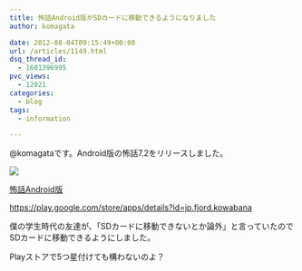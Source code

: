 ```yaml
---
title: 怖話Android版がSDカードに移動できるようになりました
author: komagata

date: 2012-08-04T09:15:49+00:00
url: /articles/1149.html
dsq_thread_id:
  - 1601396995
pvc_views:
  - 12021
categories:
  - blog
tags:
  - information

---
```

@komagataです。Android版の怖話7.2をリリースしました。

<p class="center">
  <a href="https://play.google.com/store/apps/details?id=jp.fjord.kowabana"><img src="https://lh4.ggpht.com/UTYQFTJkZvIxsKdf4R1vs0_FcZlmksgydWuQZaadfShuXSEIRHN6ly0XFgksrHgtVvM" /></a>
</p>

[怖話Android版][1]
  
<https://play.google.com/store/apps/details?id=jp.fjord.kowabana>

僕の学生時代の友達が、「SDカードに移動できないとか論外」と言っていたのでSDカードに移動できるようにしました。

Playストアで5つ星付けても構わないのよ？

 [1]: https://play.google.com/store/apps/details?id=jp.fjord.kowabana